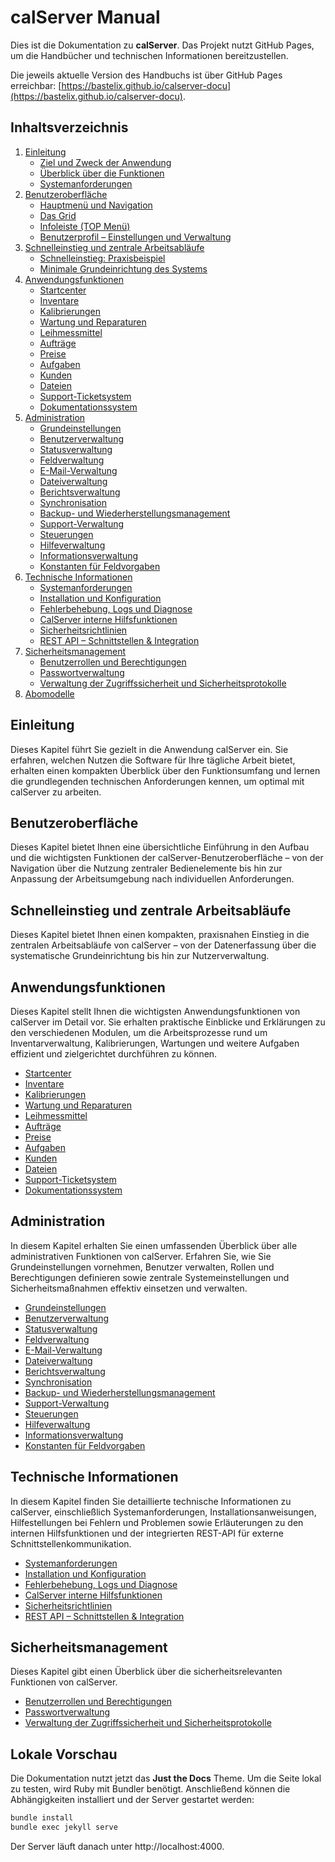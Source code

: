# calServer Manual

Dies ist die Dokumentation zu **calServer**. Das Projekt nutzt GitHub Pages, um die Handbücher und technischen Informationen bereitzustellen.

Die jeweils aktuelle Version des Handbuchs ist über GitHub Pages erreichbar: [https://bastelix.github.io/calserver-docu](https://bastelix.github.io/calserver-docu).

## Inhaltsverzeichnis

1. [Einleitung](docs/einleitung.md)
   - [Ziel und Zweck der Anwendung](docs/einleitung/ziel-und-zweck-der-anwendung.md)
   - [Überblick über die Funktionen](docs/einleitung/ueberblick-ueber-die-funktionen.md)
   - [Systemanforderungen](docs/einleitung/systemanforderungen.md)
2. [Benutzeroberfläche](docs/benutzeroberflaeche.md)
   - [Hauptmenü und Navigation](docs/benutzeroberflaeche/hauptmenue-und-navigation.md)
   - [Das Grid](docs/benutzeroberflaeche/das-grid.md)
   - [Infoleiste (TOP Menü)](docs/benutzeroberflaeche/infoleiste-top-menue.md)
   - [Benutzerprofil – Einstellungen und Verwaltung](docs/benutzeroberflaeche/benutzerprofil-einstellungen-und-verwaltung.md)
3. [Schnelleinstieg und zentrale Arbeitsabläufe](docs/schnelleinstieg-und-zentrale-arbeitsablaeufe.md)
   - [Schnelleinstieg: Praxisbeispiel](docs/schnelleinstieg-und-zentrale-arbeitsablaeufe/schnelleinstieg-praxisbeispiel.md)
   - [Minimale Grundeinrichtung des Systems](docs/schnelleinstieg-und-zentrale-arbeitsablaeufe/minimale-grundeinrichtung-des-systems.md)
4. [Anwendungsfunktionen](docs/anwendungsfunktionen.md)
   - [Startcenter](docs/anwendungsfunktionen/startcenter.md)
   - [Inventare](docs/anwendungsfunktionen/inventare.md)
   - [Kalibrierungen](docs/anwendungsfunktionen/kalibrierungen.md)
   - [Wartung und Reparaturen](docs/anwendungsfunktionen/wartung-und-reparaturen.md)
   - [Leihmessmittel](docs/anwendungsfunktionen/leihmessmittel.md)
   - [Aufträge](docs/anwendungsfunktionen/auftraege.md)
   - [Preise](docs/anwendungsfunktionen/preise.md)
   - [Aufgaben](docs/anwendungsfunktionen/aufgaben.md)
   - [Kunden](docs/anwendungsfunktionen/kunden.md)
   - [Dateien](docs/anwendungsfunktionen/dateien.md)
   - [Support-Ticketsystem](docs/anwendungsfunktionen/support-ticketsystem.md)
   - [Dokumentationssystem](docs/anwendungsfunktionen/dokumentationssystem.md)
5. [Administration](docs/administration.md)
   - [Grundeinstellungen](docs/administration/grundeinstellungen.md)
   - [Benutzerverwaltung](docs/administration/benutzerverwaltung.md)
   - [Statusverwaltung](docs/administration/statusverwaltung.md)
   - [Feldverwaltung](docs/administration/feldverwaltung.md)
   - [E-Mail-Verwaltung](docs/administration/email-verwaltung.md)
   - [Dateiverwaltung](docs/administration/dateiverwaltung.md)
   - [Berichtsverwaltung](docs/administration/berichtsverwaltung.md)
   - [Synchronisation](docs/administration/synchronisation.md)
   - [Backup- und Wiederherstellungsmanagement](docs/administration/backup-wiederherstellungsmanagement.md)
   - [Support-Verwaltung](docs/administration/support-verwaltung.md)
   - [Steuerungen](docs/administration/steuerungen.md)
   - [Hilfeverwaltung](docs/administration/hilfeverwaltung.md)
   - [Informationsverwaltung](docs/administration/informationsverwaltung.md)
   - [Konstanten für Feldvorgaben](docs/administration/konstanten-fuer-feldvorgaben.md)
6. [Technische Informationen](docs/technische-informationen.md)
   - [Systemanforderungen](docs/technische-informationen/systemanforderungen.md)
   - [Installation und Konfiguration](docs/technische-informationen/installation-und-konfiguration.md)
   - [Fehlerbehebung, Logs und Diagnose](docs/technische-informationen/fehlerbehebung-logs-diagnose.md)
   - [CalServer interne Hilfsfunktionen](docs/technische-informationen/calserver-interne-hilfsfunktionen.md)
   - [Sicherheitsrichtlinien](docs/technische-informationen/sicherheitsrichtlinien.md)
   - [REST API – Schnittstellen & Integration](docs/technische-informationen/rest-api-schnittstellen-integration.md)
7. [Sicherheitsmanagement](docs/sicherheitsmanagement.md)
   - [Benutzerrollen und Berechtigungen](docs/sicherheitsmanagement/benutzerrollen-und-berechtigungen.md)
   - [Passwortverwaltung](docs/sicherheitsmanagement/passwortverwaltung.md)
   - [Verwaltung der Zugriffssicherheit und Sicherheitsprotokolle](docs/sicherheitsmanagement/verwaltung-der-zugriffssicherheit-und-sicherheitsprotokolle.md)
8. [Abomodelle](docs/abomodelle.md)

## Einleitung
Dieses Kapitel führt Sie gezielt in die Anwendung calServer ein. Sie erfahren, welchen Nutzen die Software für Ihre tägliche Arbeit bietet, erhalten einen kompakten Überblick über den Funktionsumfang und lernen die grundlegenden technischen Anforderungen kennen, um optimal mit calServer zu arbeiten.

## Benutzeroberfläche
Dieses Kapitel bietet Ihnen eine übersichtliche Einführung in den Aufbau und die wichtigsten Funktionen der calServer-Benutzeroberfläche – von der Navigation über die Nutzung zentraler Bedienelemente bis hin zur Anpassung der Arbeitsumgebung nach individuellen Anforderungen.

## Schnelleinstieg und zentrale Arbeitsabläufe
Dieses Kapitel bietet Ihnen einen kompakten, praxisnahen Einstieg in die zentralen Arbeitsabläufe von calServer – von der Datenerfassung über die systematische Grundeinrichtung bis hin zur Nutzerverwaltung.

## Anwendungsfunktionen
Dieses Kapitel stellt Ihnen die wichtigsten Anwendungsfunktionen von calServer im Detail vor. Sie erhalten praktische Einblicke und Erklärungen zu den verschiedenen Modulen, um die Arbeitsprozesse rund um Inventarverwaltung, Kalibrierungen, Wartungen und weitere Aufgaben effizient und zielgerichtet durchführen zu können.

- [Startcenter](docs/anwendungsfunktionen/startcenter.md)
- [Inventare](docs/anwendungsfunktionen/inventare.md)
- [Kalibrierungen](docs/anwendungsfunktionen/kalibrierungen.md)
- [Wartung und Reparaturen](docs/anwendungsfunktionen/wartung-und-reparaturen.md)
- [Leihmessmittel](docs/anwendungsfunktionen/leihmessmittel.md)
- [Aufträge](docs/anwendungsfunktionen/auftraege.md)
- [Preise](docs/anwendungsfunktionen/preise.md)
- [Aufgaben](docs/anwendungsfunktionen/aufgaben.md)
- [Kunden](docs/anwendungsfunktionen/kunden.md)
- [Dateien](docs/anwendungsfunktionen/dateien.md)
- [Support-Ticketsystem](docs/anwendungsfunktionen/support-ticketsystem.md)
- [Dokumentationssystem](docs/anwendungsfunktionen/dokumentationssystem.md)

## Administration
In diesem Kapitel erhalten Sie einen umfassenden Überblick über alle administrativen Funktionen von calServer. Erfahren Sie, wie Sie Grundeinstellungen vornehmen, Benutzer verwalten, Rollen und Berechtigungen definieren sowie zentrale Systemeinstellungen und Sicherheitsmaßnahmen effektiv einsetzen und verwalten.

- [Grundeinstellungen](docs/administration/grundeinstellungen.md)
- [Benutzerverwaltung](docs/administration/benutzerverwaltung.md)
- [Statusverwaltung](docs/administration/statusverwaltung.md)
- [Feldverwaltung](docs/administration/feldverwaltung.md)
- [E-Mail-Verwaltung](docs/administration/email-verwaltung.md)
- [Dateiverwaltung](docs/administration/dateiverwaltung.md)
- [Berichtsverwaltung](docs/administration/berichtsverwaltung.md)
- [Synchronisation](docs/administration/synchronisation.md)
- [Backup- und Wiederherstellungsmanagement](docs/administration/backup-wiederherstellungsmanagement.md)
- [Support-Verwaltung](docs/administration/support-verwaltung.md)
- [Steuerungen](docs/administration/steuerungen.md)
- [Hilfeverwaltung](docs/administration/hilfeverwaltung.md)
- [Informationsverwaltung](docs/administration/informationsverwaltung.md)
- [Konstanten für Feldvorgaben](docs/administration/konstanten-fuer-feldvorgaben.md)

## Technische Informationen
In diesem Kapitel finden Sie detaillierte technische Informationen zu calServer, einschließlich Systemanforderungen, Installationsanweisungen, Hilfestellungen bei Fehlern und Problemen sowie Erläuterungen zu den internen Hilfsfunktionen und der integrierten REST-API für externe Schnittstellenkommunikation.

- [Systemanforderungen](docs/technische-informationen/systemanforderungen.md)
- [Installation und Konfiguration](docs/technische-informationen/installation-und-konfiguration.md)
- [Fehlerbehebung, Logs und Diagnose](docs/technische-informationen/fehlerbehebung-logs-diagnose.md)
- [CalServer interne Hilfsfunktionen](docs/technische-informationen/calserver-interne-hilfsfunktionen.md)
- [Sicherheitsrichtlinien](docs/technische-informationen/sicherheitsrichtlinien.md)
- [REST API – Schnittstellen & Integration](docs/technische-informationen/rest-api-schnittstellen-integration.md)

## Sicherheitsmanagement
Dieses Kapitel gibt einen Überblick über die sicherheitsrelevanten Funktionen von calServer.
- [Benutzerrollen und Berechtigungen](docs/sicherheitsmanagement/benutzerrollen-und-berechtigungen.md)
- [Passwortverwaltung](docs/sicherheitsmanagement/passwortverwaltung.md)
- [Verwaltung der Zugriffssicherheit und Sicherheitsprotokolle](docs/sicherheitsmanagement/verwaltung-der-zugriffssicherheit-und-sicherheitsprotokolle.md)

## Lokale Vorschau

Die Dokumentation nutzt jetzt das **Just the Docs** Theme. Um die Seite lokal zu testen, wird Ruby mit Bundler benötigt. Anschließend können die Abhängigkeiten installiert und der Server gestartet werden:

```bash
bundle install
bundle exec jekyll serve
```

Der Server läuft danach unter http://localhost:4000.
